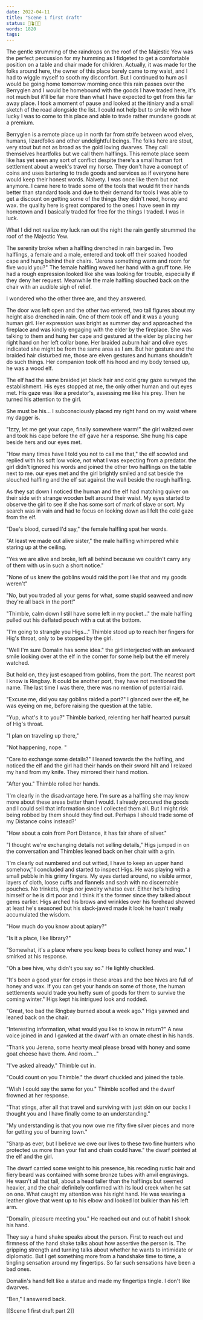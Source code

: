 ```yaml
---
date: 2022-04-11
title: "Scene 1 first draft"
status: 🌱🪴🌲🍇
words: 1820
tags:
---
```


The gentle strumming of the raindrops on the roof of the Majestic Yew was the perfect percussion for my humming as I fidgeted to get a comfortable position on a table and chair made for children. Actually, it was made for the folks around here, the owner of this place barely came to my waist, and I had to wiggle myself  to sooth my discomfort. But I continued to hum as I would be going home tomorrow morning once this rain passes over the Berryglen and I would be homebound with the goods I have traded here, it's not much but it'll be far more than what I have expected to get from this far away place. I took a moment of pause and looked at the itiniary and a small sketch of the road alongside the list. I could not help but to smile with how lucky I was to come to this place and able to trade rather mundane goods at a premium.

Berryglen is a remote place up in north far from strife between wood elves, humans, lizardfolks and other undelightful beings. The folks here are stout, very stout but not as broad as the gold loving dwarves. They call themselves heartfolks but we call them halflings. This remote place seem like has yet seen any sort of conflict despite there's a small human fort settlement about a week's travel my horse. They don't have a concept of coins and uses bartering to trade goods and services as if everyone here would keep their honest words. Naivety. I was once like them but not anymore. I came here to trade some of the tools that would fit their hands better than standard tools and due to their demand for tools I was able to get a discount on getting some of the things they didn't need, honey and wax. the quality here is great compared to the ones I have seen in my hometown and I basically traded for free for the things I traded. I was in luck.

What I did not realize my luck ran out the night the rain gently strummed the roof of the Majectic Yew.

The serenity broke when a halfling drenched in rain barged in. Two halflings, a female and a male, entered and took off their soaked hooded cape and hung behind their chairs.
"Jerena something warm and room for five would you?" The female halfling waved her hand with a gruff tone.  He had a rough expression looked like she was looking for trouble, especially if they deny her request. Meanwhile the male halfling slouched back on the chair with an audible sigh of relief. 

I wondered who the other three are, and they answered.

The door was left open and the other two entered, two tall figures about my height also drenched in rain. One of them took off and it was a young human girl. Her expression was bright as summer day and approached the fireplace and was kindly engaging with the elder by the fireplace. She was talking to them and hung her cape and gestured at the elder by placing her right hand on her left collar bone. Her braided auburn hair and olive eyes indicated she might be from the same area as I am. But her gesture and the braided hair disturbed me, those are elven gestures and humans shouldn't do such things.  Her companion took off his hood and my body tensed up, he was a wood elf.

The elf had the same braided jet black hair and cold gray gaze surveyed the establishment. His eyes stopped at me, the only other human and out eyes met. His gaze was like a predator's, assessing me like his prey. Then he turned his attention to the girl.

She must be his... I subconsciously placed my right hand on my waist where my dagger is. 

"Izzy, let me get your cape, finally somewhere warm!" the girl waltzed over and took his cape before the elf gave her a response. She hung his cape beside hers and our eyes met.

"How many times have I told you not to call me that," the elf scowled and replied with his soft low voice, not what I was expecting from a predator. the girl didn't ignored his words and joined the other two halflings on the table next to me. our eyes met and the girl brightly smiled and sat beside the slouched halfling and the elf sat against the wall beside the rough halfling.

As they sat down I noticed the human and the elf had matching quiver on their side with strange wooden belt around their waist. My eyes started to observe the girl to see if she has some sort of mark of slave or sort. My search was in vain and had to focus on looking down as I felt the cold gaze from the elf.

"Dae's blood, cursed I'd say," the female halfling spat her words.

"At least we made out alive sister," the male halfling whimpered while staring up at the ceiling.

"Yes we are alive and broke, left all behind because we couldn't carry any of them with us in such a short notice."

"None of us knew the goblins would raid the port like that and my goods weren't"

"No, but you traded all your gems for what, some stupid seaweed and now they're all back in the port!" 

"Thimble, calm down I still have some left in my pocket..." the male halfling pulled out his deflated pouch with a cut at the bottom. 

"I'm going to strangle you Higs..." Thimble stood up to reach her fingers for Hig's throat, only to be stopped by the girl. 

"Well I'm sure Domalin has some idea." the girl interjected with an awkward smile looking over at the elf in the corner for some help but the elf merely watched.

But hold on, they just escaped from goblins, from the port. The nearest port I know is Ringbay. It could be another port, they have not mentioned the name. The last time I was there, there was no  mention of potential raid. 

"Excuse me, did you say goblins raided a port?" I glanced over the elf, he was eyeing on me, before raising the question at the table.

"Yup, what's it to you?" Thimble barked, relenting her half hearted pursuit of Hig's throat.

"I plan on traveling up there,"

"Not happening, nope. "

"Care to exchange some details?" I leaned towards the the halfling, and noticed the elf and the girl had their hands on their sword hilt and I relaxed my hand from my knife. They mirrored their hand motion. 

"After you." Thimble rolled her hands.

'I'm clearly in the disadvantage here. I'm sure as a halfling she may know more about these areas better than I would. I already procured the goods and I could sell that information since I collected them all. But I might risk being robbed by them should they find out. Perhaps I should trade some of my Distance coins instead?'

"How about a coin from Port Distance, it has fair share of silver."

"I thought we're exchanging details not selling details," Higs jumped in on the conversation and Thimbles leaned back on her chair with a grin.

'I'm clearly out numbered and out witted, I have to keep an upper hand somehow,'  I concluded and started to inspect Higs. He was playing with a small pebble in his grimy fingers. My eyes darted around, no visible armor, layers of cloth, loose cuffs and flannels and sash with no discernable pouches. No trinkets, rings nor jewelry whatso ever. Either he's hiding himself or he is dirt poor and I think it's the former since they talked about gems earlier. Higs arched his brows and wrinkles over his forehead showed at least he's seasoned but his slack-jawed made it look he hasn't really accumulated the wisdom.

"How much do you know about apiary?"

"Is it a place, like library?" 

"Somewhat, it's a place where you keep bees to collect honey and wax." I smirked at his response.

"Oh a bee hive, why didn't you say so." He lightly chuckled.

"It's been a good year for crops in these areas and the bee hives are full of honey and wax. If you can get your hands on some of those, the human settlements would trade you hefty sum of goods for them to survive the coming winter." Higs kept his intrigued look and nodded.

"Great, too bad the Ringbay burned about a week ago." Higs yawned and leaned back on the chair.

"Interesting information, what would you like to know in return?" A new voice joined in and I gawked at the dwarf with an ornate chest in his hands. 

"Thank you Jerena, some hearty meal please bread with honey and some goat cheese have them. And room..."
 
"I've asked already." Thimble cut in.

"Could count on you Thimble." the dwarf chuckled and joined the table.

"Wish I could say the same for you." Thimble scoffed and the dwarf frowned at her response. 

"That stings, after all that travel and surviving with just skin on our backs I thought you and I have finally come to an understanding."

"My understanding is that you now owe me fifty five silver pieces and more for getting you of burning town." 

"Sharp as ever, but I believe we owe our lives to these two fine hunters who protected us more than your fist and chain could have." the dwarf pointed at the elf and the girl. 

The dwarf carried some weight to his presence, his receding rustic hair and fiery beard was contained with some bronze tubes with anvil engravings. He wasn't all that tall, about a head taller than the halflings but seemed heavier, and the chair definitely confirmed with its loud creek when he sat on one. What caught my attention was his right hand. He was wearing a leather glove that went up to his elbow and looked lot bulkier than his left arm. 

"Domalin, pleasure meeting you." He reached out and out of habit I shook his hand.

They say a hand shake speaks about the person. First to reach out and  firmness of the hand shake talks about how assertive the person is. The gripping strength and turning talks about whether he wants to intimidate or diplomatic. But I get something more from a handshake time to time, a tingling sensation around my fingertips. So far such sensations have been a bad ones. 

Domalin's hand  felt like a statue and made my fingertips tingle.  I don't like dwarves.

"Ben,"  I answered back.

[[Scene 1 first draft part 2]]

